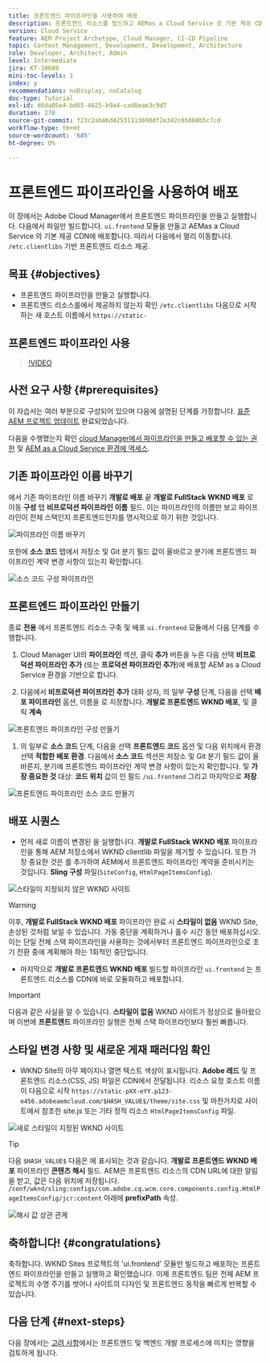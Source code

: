 ```yaml
---
title: 프론트엔드 파이프라인을 사용하여 배포
description: 프론트엔드 리소스를 빌드하고 AEMas a Cloud Service 로 기본 제공 CDN에 배포하는 프론트엔드 파이프라인을 만들고 실행하는 방법에 대해 알아봅니다.
version: Cloud Service
feature: AEM Project Archetype, Cloud Manager, CI-CD Pipeline
topic: Content Management, Development, Development, Architecture
role: Developer, Architect, Admin
level: Intermediate
jira: KT-10689
mini-toc-levels: 1
index: y
recommendations: noDisplay, noCatalog
doc-type: Tutorial
exl-id: d6da05e4-bd65-4625-b9a4-cad8eae3c9d7
duration: 270
source-git-commit: f23c2ab86d42531113690df2e342c65060b5c7cd
workflow-type: tm+mt
source-wordcount: '685'
ht-degree: 0%

---
```


# 프론트엔드 파이프라인을 사용하여 배포

이 장에서는 Adobe Cloud Manager에서 프론트엔드 파이프라인을 만들고 실행합니다. 다음에서 파일만 빌드합니다. `ui.frontend` 모듈을 만들고 AEMas a Cloud Service 의 기본 제공 CDN에 배포합니다. 따라서 다음에서 멀리 이동합니다.  `/etc.clientlibs` 기반 프론트엔드 리소스 제공.


## 목표 {#objectives}

* 프론트엔드 파이프라인을 만들고 실행합니다.
* 프론트엔드 리소스를에서 제공하지 않는지 확인 `/etc.clientlibs` 다음으로 시작하는 새 호스트 이름에서 `https://static-`

## 프론트엔드 파이프라인 사용

>[!VIDEO](https://video.tv.adobe.com/v/3409420?quality=12&learn=on)

## 사전 요구 사항 {#prerequisites}

이 자습서는 여러 부분으로 구성되어 있으며 다음에 설명된 단계를 가정합니다. [표준 AEM 프로젝트 업데이트](./update-project.md) 완료되었습니다.

다음을 수행했는지 확인 [cloud Manager에서 파이프라인을 만들고 배포할 수 있는 권한](https://experienceleague.adobe.com/docs/experience-manager-cloud-manager/content/requirements/users-and-roles.html?lang=en#role-definitions) 및 [AEM as a Cloud Service 환경에 액세스](https://experienceleague.adobe.com/docs/experience-manager-cloud-service/content/implementing/using-cloud-manager/manage-environments.html).

## 기존 파이프라인 이름 바꾸기

에서 기존 파이프라인 이름 바꾸기 __개발로 배포__ 끝  __개발로 FullStack WKND 배포__ 로 이동 __구성__ 탭 __비프로덕션 파이프라인 이름__ 필드. 이는 파이프라인의 이름만 보고 파이프라인이 전체 스택인지 프론트엔드인지를 명시적으로 하기 위한 것입니다.

![파이프라인 이름 바꾸기](assets/fullstack-wknd-deploy-dev-pipeline.png)


또한에 __소스 코드__ 탭에서 저장소 및 Git 분기 필드 값이 올바르고 분기에 프론트엔드 파이프라인 계약 변경 사항이 있는지 확인합니다.

![소스 코드 구성 파이프라인](assets/fullstack-wknd-source-code-config.png)


## 프론트엔드 파이프라인 만들기

종료 __전용__ 에서 프론트엔드 리소스 구축 및 배포 `ui.frontend` 모듈에서 다음 단계를 수행합니다.

1. Cloud Manager UI의 __파이프라인__ 섹션, 클릭 __추가__ 버튼을 누른 다음 선택 __비프로덕션 파이프라인 추가__ (또는 __프로덕션 파이프라인 추가__)에 배포할 AEM as a Cloud Service 환경을 기반으로 합니다.

1. 다음에서 __비프로덕션 파이프라인 추가__ 대화 상자, 의 일부 __구성__ 단계, 다음을 선택 __배포 파이프라인__ 옵션, 이름을 로 지정합니다. __개발로 프론트엔드 WKND 배포__, 및 클릭 __계속__

![프론트엔드 파이프라인 구성 만들기](assets/create-frontend-pipeline-configs.png)

1. 의 일부로 __소스 코드__ 단계, 다음을 선택 __프론트엔드 코드__ 옵션 및 다음 위치에서 환경 선택 __적합한 배포 환경__. 다음에서 __소스 코드__ 섹션은 저장소 및 Git 분기 필드 값이 올바른지, 분기에 프론트엔드 파이프라인 계약 변경 사항이 있는지 확인합니다.
및 __가장 중요한 것__ 대상: __코드 위치__ 값이 인 필드 `/ui.frontend` 그리고 마지막으로 __저장__.

![프론트엔드 파이프라인 소스 코드 만들기](assets/create-frontend-pipeline-source-code.png)


## 배포 시퀀스

* 먼저 새로 이름이 변경된 을 실행합니다. __개발로 FullStack WKND 배포__ 파이프라인을 통해 AEM 저장소에서 WKND clientlib 파일을 제거할 수 있습니다. 또한 가장 중요한 것은 를 추가하여 AEM에서 프론트엔드 파이프라인 계약을 준비시키는 것입니다. __Sling 구성__ 파일(`SiteConfig`, `HtmlPageItemsConfig`).

![스타일이 지정되지 않은 WKND 사이트](assets/unstyled-wknd-site.png)

>[!WARNING]
>
>이후, __개발로 FullStack WKND 배포__ 파이프라인 완료 시 __스타일이 없음__ WKND Site, 손상된 것처럼 보일 수 있습니다. 가동 중단을 계획하거나 홀수 시간 동안 배포하십시오. 이는 단일 전체 스택 파이프라인을 사용하는 것에서부터 프론트엔드 파이프라인으로 초기 전환 중에 계획해야 하는 1회적인 중단입니다.


* 마지막으로 __개발로 프론트엔드 WKND 배포__ 빌드할 파이프라인 `ui.frontend` 는 프론트엔드 리소스를 CDN에 바로 모듈화하고 배포합니다.

>[!IMPORTANT]
>
>다음과 같은 사실을 알 수 있습니다. __스타일이 없음__ WKND 사이트가 정상으로 돌아왔으며 이번에 __프론트엔드__ 파이프라인 실행은 전체 스택 파이프라인보다 훨씬 빠릅니다.

## 스타일 변경 사항 및 새로운 게재 패러다임 확인

* WKND Site의 아무 페이지나 열면 텍스트 색상이 표시됩니다. __Adobe 레드__ 및 프론트엔드 리소스(CSS, JS) 파일은 CDN에서 전달됩니다. 리소스 요청 호스트 이름이 다음으로 시작 `https://static-pXX-eYY.p123-e456.adobeaemcloud.com/$HASH_VALUE$/theme/site.css` 및 마찬가지로 사이트에서 참조한 site.js 또는 기타 정적 리소스 `HtmlPageItemsConfig` 파일.


![새로 스타일이 지정된 WKND 사이트](assets/newly-styled-wknd-site.png)



>[!TIP]
>
>다음 `$HASH_VALUE$` 다음은 에 표시되는 것과 같습니다. __개발로 프론트엔드 WKND 배포__  파이프라인 __콘텐츠 해시__ 필드. AEM은 프론트엔드 리소스의 CDN URL에 대한 알림을 받고, 값은 다음 위치에 저장됩니다. `/conf/wknd/sling:configs/com.adobe.cq.wcm.core.components.config.HtmlPageItemsConfig/jcr:content` 아래에 __prefixPath__ 속성.


![해시 값 상관 관계](assets/hash-value-correlartion.png)



## 축하합니다! {#congratulations}

축하합니다. WKND Sites 프로젝트의 &#39;ui.frontend&#39; 모듈만 빌드하고 배포하는 프론트엔드 파이프라인을 만들고 실행하고 확인했습니다. 이제 프론트엔드 팀은 전체 AEM 프로젝트의 수명 주기를 벗어나 사이트의 디자인 및 프론트엔드 동작을 빠르게 반복할 수 있습니다.

## 다음 단계 {#next-steps}

다음 장에서는 [고려 사항](considerations.md)에서는 프론트엔드 및 백엔드 개발 프로세스에 미치는 영향을 검토하게 됩니다.
